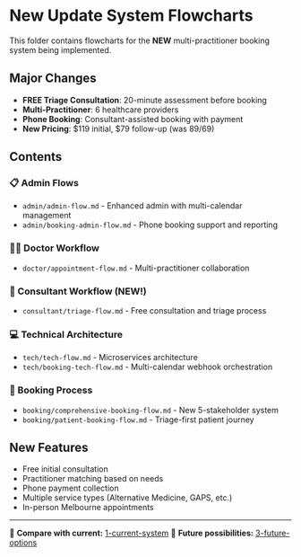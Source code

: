 # New Update System Flowcharts

This folder contains flowcharts for the **NEW** multi-practitioner booking system being implemented.

## Major Changes
- **FREE Triage Consultation**: 20-minute assessment before booking
- **Multi-Practitioner**: 6 healthcare providers
- **Phone Booking**: Consultant-assisted booking with payment
- **New Pricing**: $119 initial, $79 follow-up (was $89/$69)

## Contents

### 📋 Admin Flows
- `admin/admin-flow.md` - Enhanced admin with multi-calendar management
- `admin/booking-admin-flow.md` - Phone booking support and reporting

### 👨‍⚕️ Doctor Workflow
- `doctor/appointment-flow.md` - Multi-practitioner collaboration

### 🏥 Consultant Workflow (NEW!)
- `consultant/triage-flow.md` - Free consultation and triage process

### 💻 Technical Architecture  
- `tech/tech-flow.md` - Microservices architecture
- `tech/booking-tech-flow.md` - Multi-calendar webhook orchestration

### 📅 Booking Process
- `booking/comprehensive-booking-flow.md` - New 5-stakeholder system
- `booking/patient-booking-flow.md` - Triage-first patient journey

## New Features
- Free initial consultation
- Practitioner matching based on needs
- Phone payment collection
- Multiple service types (Alternative Medicine, GAPS, etc.)
- In-person Melbourne appointments

---

🔄 **Compare with current:** [1-current-system](../1-current-system/)
🚀 **Future possibilities:** [3-future-options](../3-future-options/)